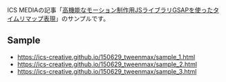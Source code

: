 ICS MEDIAの記事「[高機能なモーション制作用JSライブラリGSAPを使ったタイムリマップ表現](https://ics.media/entry/7162/)」のサンプルです。


## Sample

- https://ics-creative.github.io/150629_tweenmax/sample_1.html
- https://ics-creative.github.io/150629_tweenmax/sample_2.html
- https://ics-creative.github.io/150629_tweenmax/sample_3.html
